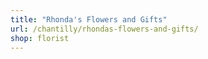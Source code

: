 ```yaml
---
title: "Rhonda's Flowers and Gifts"
url: /chantilly/rhondas-flowers-and-gifts/
shop: florist
---
```

